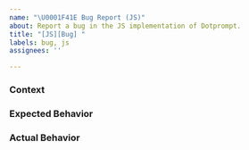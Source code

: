 ```yaml
---
name: "\U0001F41E Bug Report (JS)"
about: Report a bug in the JS implementation of Dotprompt.
title: "[JS][Bug] "
labels: bug, js
assignees: ''

---
```


### Context
<!-- what were you doing when you encountered the bug? -->

### Expected Behavior
<!-- what do you think the correct behavior is? -->

### Actual Behavior
<!-- what is actually happening instead? -->
